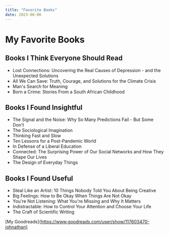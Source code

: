 ```yaml
---
title: "Favorite Books"
date: 2023-06-06
---
```


# My Favorite Books

## Books I Think Everyone Should Read
* Lost Connections: Uncovering the Real Causes of Depression - and the Unexpected Solutions
* All We Can Save: Truth, Courage, and Solutions for the Climate Crisis
* Man's Search for Meaning
* Born a Crime: Stories From a South African Childhood

## Books I Found Insightful
* The Signal and the Noise: Why So Many Predictions Fail - But Some Don't
* The Sociological Imagination
* Thinking Fast and Slow
* Ten Lessons for a Post-Pandemic World
* In Defense of a Liberal Education
* Connected: The Surprising Power of Our Social Networks and How They Shape Our Lives
* The Design of Everyday Things

## Books I Found Useful
* Steal Like an Artist: 10 Things Nobody Told You About Being Creative
* Big Feelings: How to Be Okay When Things Are Not Okay
* You're Not Listening: What You're Missing and Why It Matters
* Indistractable: How to Control Your Attention and Choose Your Life
* The Craft of Scientific Writing

[My Goodreads]{https://www.goodreads.com/user/show/117603470-johnathan}

